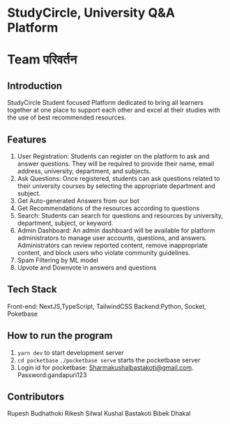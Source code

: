 # StudyCircle, University Q&A Platform
# Team परिवर्तन 

## Introduction
StudyCircle Student focused Platform dedicated to bring all learners together at one place to support each other and excel at their studies with the use of best recommended resources.

## Features
1. User Registration: Students can register on the platform to ask and answer questions. They will be required to provide their name, email address, university, department, and subjects.
2. Ask Questions: Once registered, students can ask questions related to their university courses by selecting the appropriate department and subject.
3. Get Auto-generated Answers from our bot
4. Get Recommendations of the resources according to questions
5. Search: Students can search for questions and resources by university, department, subject, or keyword.
6. Admin Dashboard: An admin dashboard will be available for platform administrators to manage user accounts, questions, and answers. Administrators can review reported content, remove inappropriate content, and block users who violate community guidelines.
7. Spam Filtering by ML model
8. Upvote and Downvote in answers and questions

## Tech Stack
Front-end: NextJS,TypeScript, TailwindCSS
Backend:Python, Socket, Poketbase

## How to run the program
1. `yarn dev` to start development server
2. `cd pocketbase` `./pocketbase serve` starts the pocketbase server
3. Login id for pocketbase: Sharmakushalbastakoti@gmail.com. Password:gandapuri123

## Contributors
Rupesh Budhathoki
Rikesh Silwal
Kushal Bastakoti
Bibek Dhakal
